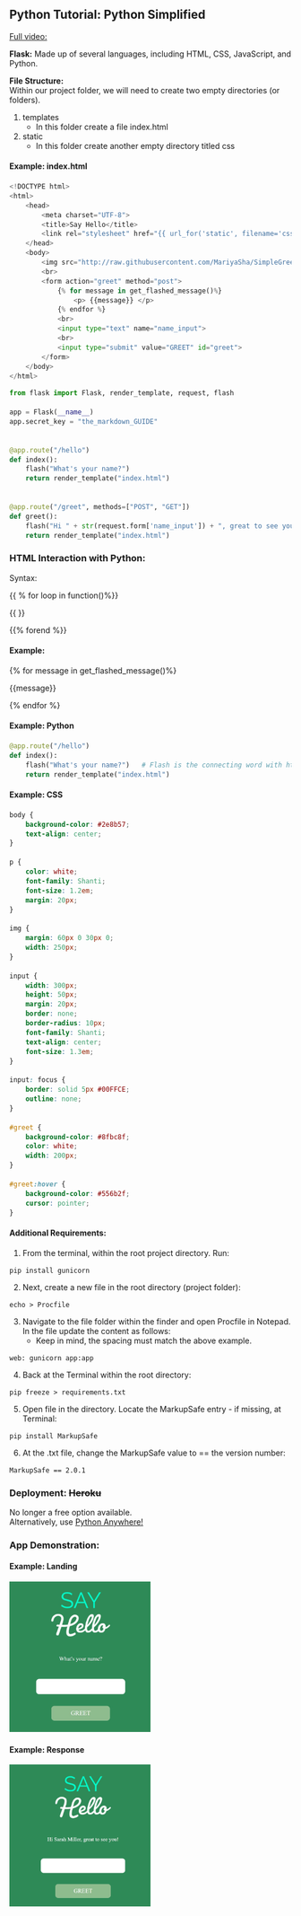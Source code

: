 ## Python Tutorial: Python Simplified  

[Full video:](https://www.youtube.com/watch?v=6plVs_ytIH8&t=425s)

**Flask:** Made up of several languages, including HTML, CSS, JavaScript, and Python.

**File Structure:**   
Within our project folder, we will need to create two empty directories (or folders). 
1. templates  
    - In this folder create a file index.html
2. static 
    - In this folder create another empty directory titled css

#### Example: index.html
```Python
<!DOCTYPE html>
<html>
    <head>
        <meta charset="UTF-8">
        <title>Say Hello</title>
        <link rel="stylesheet" href="{{ url_for('static', filename='css/main.css')}}">
    </head>
    <body>
        <img src="http://raw.githubusercontent.com/MariyaSha/SimpleGreetingApp/main/logo.png">
        <br>
        <form action="greet" method="post">
            {% for message in get_flashed_message()%}
                <p> {{message}} </p>
            {% endfor %}
            <br>
            <input type="text" name="name_input">
            <br>
            <input type="submit" value="GREET" id="greet">
        </form>
    </body>
</html>
```

```Python
from flask import Flask, render_template, request, flash

app = Flask(__name__)
app.secret_key = "the_markdown_GUIDE"


@app.route("/hello")
def index():
    flash("What's your name?")
    return render_template("index.html")


@app.route("/greet", methods=["POST", "GET"])
def greet():
    flash("Hi " + str(request.form['name_input']) + ", great to see you!")
    return render_template("index.html")
```

### **HTML Interaction with Python:**
Syntax:

{{ % for loop in function()%}}
    <p>{{   }}</p>
{{% forend %}}

#### Example: 

{% for message in get_flashed_message()%}
 <p> {{message}} </p>
{% endfor %}


#### Example: Python
```Python 
@app.route("/hello")
def index():
    flash("What's your name?")   # Flash is the connecting word with html
    return render_template("index.html")
```

#### Example: CSS
```CSS
body {
    background-color: #2e8b57;
    text-align: center;
}

p {
    color: white;
    font-family: Shanti;
    font-size: 1.2em;
    margin: 20px;
}

img {
    margin: 60px 0 30px 0;
    width: 250px;
}

input {
    width: 300px;
    height: 50px;
    margin: 20px;
    border: none;
    border-radius: 10px;
    font-family: Shanti;
    text-align: center;
    font-size: 1.3em;
}

input: focus {
    border: solid 5px #00FFCE;
    outline: none;
}

#greet {
    background-color: #8fbc8f;
    color: white;
    width: 200px;
}

#greet:hover {
    background-color: #556b2f;
    cursor: pointer;
}
```
#### **Additional Requirements:**
1. From the terminal, within the root project directory. Run:
```
pip install gunicorn
```
2. Next, create a new file in the root directory (project folder):
```
echo > Procfile 
```
3. Navigate to the file folder within the finder and open Procfile in Notepad. In the file update the content as follows:
    - Keep in mind, the spacing must match the above example.
```
web: gunicorn app:app
```
4. Back at the Terminal within the root directory:
``` 
pip freeze > requirements.txt
```
5. Open file in the directory. Locate the MarkupSafe entry - if missing, at Terminal:
``` 
pip install MarkupSafe
```

 6. At the .txt file, change the MarkupSafe value to == the version number:
 ```
 MarkupSafe == 2.0.1
 ```

### **Deployment:** ~~Heroku~~  
 No longer a free option available.  
 Alternatively, use [Python Anywhere!](https://www.pythonanywhere.com)
 
 ### **App Demonstration:**
#### Example: Landing
<img src="https://github.com/grassLEE/grassleeblog/blob/main/images/sayHello_landing.jpg" width=50% height=50% text-align=center display=block margin-left=auto margin-right=auto>

#### Example: Response
<img src="https://github.com/grassLEE/grassleeblog/blob/main/images/sayHello_response.jpg" width=50% height=50% text-align=center display=block margin-left=auto margin-right=auto>
